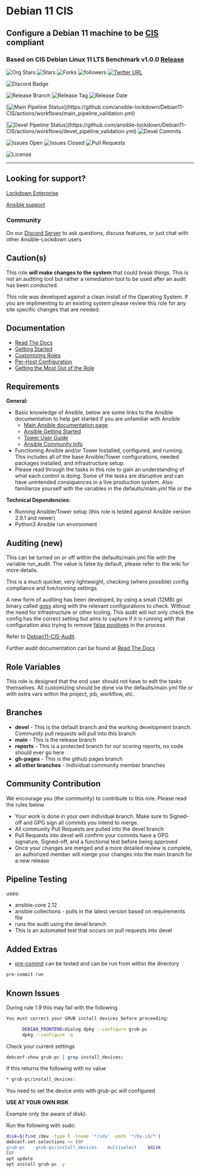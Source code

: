 # Debian 11 CIS

## Configure a Debian 11 machine to be [CIS](https://www.cisecurity.org/cis-benchmarks/) compliant

### Based on CIS Debian Linux 11 LTS Benchmark v1.0.0 [Release](https://downloads.cisecurity.org/#/)

![Org Stars](https://img.shields.io/github/stars/ansible-lockdown?label=Org%20Stars&style=social)
![Stars](https://img.shields.io/github/stars/ansible-lockdown/Debian11-cis?label=Repo%20Stars&style=social)
![Forks](https://img.shields.io/github/forks/ansible-lockdown/Debian11-cis?style=social)
![followers](https://img.shields.io/github/followers/ansible-lockdown?style=social)
[![Twitter URL](https://img.shields.io/twitter/url/https/twitter.com/AnsibleLockdown.svg?style=social&label=Follow%20%40AnsibleLockdown)](https://twitter.com/AnsibleLockdown)

![Discord Badge](https://img.shields.io/discord/925818806838919229?logo=discord)

![Release Branch](https://img.shields.io/badge/Release%20Branch-Main-brightgreen)
![Release Tag](https://img.shields.io/github/v/release/ansible-lockdown/Debian11-CIS)
![Release Date](https://img.shields.io/github/release-date/ansible-lockdown/Debian11-CIS)

[![Main Pipeline Status](https://github.com/ansible-lockdown/Debian11-CIS/actions/workflows/main_pipeline_validation.yml/badge.svg?)](https://github.com/ansible-lockdown/Debian11-CIS/actions/workflows/main_pipeline_validation.yml)

[![Devel Pipeline Status](https://github.com/ansible-lockdown/Debian11-CIS/actions/workflows/devel_pipeline_validation.yml/badge.svg?)](https://github.com/ansible-lockdown/Debian11-CIS/actions/workflows/devel_pipeline_validation.yml)
![Devel Commits](https://img.shields.io/github/commit-activity/m/ansible-lockdown/Debian11-CIS/devel?color=dark%20green&label=Devel%20Branch%20Commits)

![Issues Open](https://img.shields.io/github/issues-raw/ansible-lockdown/Debian11-CIS?label=Open%20Issues)
![Issues Closed](https://img.shields.io/github/issues-closed-raw/ansible-lockdown/Debian11-CIS?label=Closed%20Issues&&color=success)
![Pull Requests](https://img.shields.io/github/issues-pr/ansible-lockdown/Debian11-CIS?label=Pull%20Requests)

![License](https://img.shields.io/github/license/ansible-lockdown/Debian11-CIS?label=License)

---

## Looking for support?

[Lockdown Enterprise](https://www.lockdownenterprise.com#GH_AL_DEB11_cis)

[Ansible support](https://www.mindpointgroup.com/cybersecurity-products/ansible-counselor#GH_AL_DEB11_cis)

### Community

On our [Discord Server](https://www.lockdownenterprise.com/discord) to ask questions, discuss features, or just chat with other Ansible-Lockdown users

## Caution(s)

This role **will make changes to the system** that could break things. This is not an auditing tool but rather a remediation tool to be used after an audit has been conducted.

This role was developed against a clean install of the Operating System. If you are implimenting to an existing system please review this role for any site specific changes that are needed.

## Documentation

- [Read The Docs](https://ansible-lockdown.readthedocs.io/en/latest/)
- [Getting Started](https://www.lockdownenterprise.com/docs/getting-started-with-lockdown#GH_AL_DEB11_cis)
- [Customizing Roles](https://www.lockdownenterprise.com/docs/customizing-lockdown-enterprise#GH_AL_DEB11_cis)
- [Per-Host Configuration](https://www.lockdownenterprise.com/docs/per-host-lockdown-enterprise-configuration#GH_AL_DEB11_cis)
- [Getting the Most Out of the Role](https://www.lockdownenterprise.com/docs/get-the-most-out-of-lockdown-enterprise#GH_AL_DEB11_cis)

## Requirements

**General:**

- Basic knowledge of Ansible, below are some links to the Ansible documentation to help get started if you are unfamiliar with Ansible
  - [Main Ansible documentation page](https://docs.ansible.com)
  - [Ansible Getting Started](https://docs.ansible.com/ansible/latest/user_guide/intro_getting_started.html)
  - [Tower User Guide](https://docs.ansible.com/ansible-tower/latest/html/userguide/index.html)
  - [Ansible Community Info](https://docs.ansible.com/ansible/latest/community/index.html)
- Functioning Ansible and/or Tower Installed, configured, and running. This includes all of the base Ansible/Tower configurations, needed packages installed, and infrastructure setup.
- Please read through the tasks in this role to gain an understanding of what each control is doing. Some of the tasks are disruptive and can have unintended consiquences in a live production system. Also familiarize yourself with the variables in the defaults/main.yml file or the

**Technical Dependencies:**

- Running Ansible/Tower setup (this role is tested against Ansible version 2.9.1 and newer)
- Python3 Ansible run environment

## Auditing (new)

This can be turned on or off within the defaults/main.yml file with the variable run_audit. The value is false by default, please refer to the wiki for more details.

This is a much quicker, very lightweight, checking (where possible) config compliance and live/running settings.

A new form of auditing has been developed, by using a small (12MB) go binary called [goss](https://github.com/goss-org/goss) along with the relevant configurations to check. Without the need for infrastructure or other tooling.
This audit will not only check the config has the correct setting but aims to capture if it is running with that configuration also trying to remove [false positives](https://www.mindpointgroup.com/blog/is-compliance-scanning-still-relevant/) in the process.

Refer to [Debian11-CIS-Audit](https://github.com/ansible-lockdown/Debian11-CIS-Audit).

Further audit documentation can be found at [Read The Docs](https://ansible-lockdown.readthedocs.io/en/latest/)

## Role Variables

This role is designed that the end user should not have to edit the tasks themselves. All customizing should be done via the defaults/main.yml file or with extra vars within the project, job, workflow, etc.

## Branches

- **devel** - This is the default branch and the working development branch. Community pull requests will pull into this branch
- **main** - This is the release branch
- **reports** - This is a protected branch for our scoring reports, no code should ever go here
- **gh-pages** - This is the github pages branch
- **all other branches** - Individual community member branches

## Community Contribution

We encourage you (the community) to contribute to this role. Please read the rules below.

- Your work is done in your own individual branch. Make sure to Signed-off and GPG sign all commits you intend to merge.
- All community Pull Requests are pulled into the devel branch
- Pull Requests into devel will confirm your commits have a GPG signature, Signed-off, and a functional test before being approved
- Once your changes are merged and a more detailed review is complete, an authorized member will merge your changes into the main branch for a new release

## Pipeline Testing

uses:

- ansible-core 2.12
- ansible collections - pulls in the latest version based on requirements file
- runs the audit using the devel branch
- This is an automated test that occurs on pull requests into devel

## Added Extras

- [pre-commit](https://pre-commit.com) can be tested and can be run from within the directory

```sh
pre-commit run
```

## Known Issues

During rule 1.9 this may fail with the following

```bash
You must correct your GRUB install devices before proceeding:

      DEBIAN_FRONTEND=dialog dpkg --configure grub-pc
      dpkg --configure -a
```

Check your current settings

```bash
debconf-show grub-pc | grep install_devices:
```

If this returns the following with no value

```bash
* grub-pc/install_devices:
```

You need to set the device onto with grub-pc will configured

**USE AT YOUR OWN RISK**

Example only (be aware of disk):

Run the following with sudo:

```bash
disk=$(find /dev -type l -lname '*/sda' -path '*/by-id/*')
debconf-set-selections << EOF
grub-pc    grub-pc/install_devices    multiselect    $disk
EOF
apt update
apt install grub-pc -y
```
